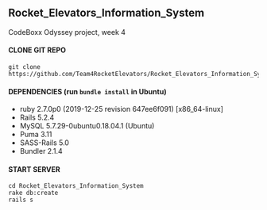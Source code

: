 Rocket_Elevators_Information_System
---------------

CodeBoxx Odyssey project, week 4

#### CLONE GIT REPO

```
git clone https://github.com/Team4RocketElevators/Rocket_Elevators_Information_System.git
```

#### DEPENDENCIES (run `bundle install` in Ubuntu)

* ruby 2.7.0p0 (2019-12-25 revision 647ee6f091) [x86_64-linux]
* Rails 5.2.4
* MySQL 5.7.29-0ubuntu0.18.04.1 (Ubuntu)
* Puma 3.11
* SASS-Rails 5.0
* Bundler 2.1.4

#### START SERVER

```
cd Rocket_Elevators_Information_System
rake db:create
rails s
```
